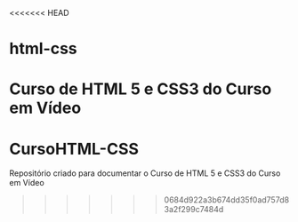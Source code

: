 <<<<<<< HEAD
# html-css
Curso de HTML 5 e CSS3 do Curso em Vídeo
=======
# CursoHTML-CSS
Repositório criado para documentar o Curso de HTML 5 e CSS3 do Curso em Vídeo
>>>>>>> 0684d922a3b674dd35f0ad757d83a2f299c7484d
